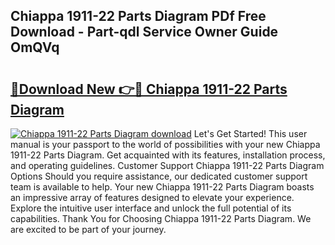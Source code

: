## Chiappa 1911-22 Parts Diagram PDf Free Download - Part-qdl Service Owner Guide OmQVq

# <h2><a href="http://dfpujl.blite.top/?on=Chiappa+1911-22+Parts+Diagram">🔗Download New 👉🔴 Chiappa 1911-22 Parts Diagram</a></h2>

[![Chiappa 1911-22 Parts Diagram download](https://i.imgur.com/lujVjoI.png)](http://dfpujl.blite.top/?on=Chiappa+1911-22+Parts+Diagram)
Let's Get Started! This user manual is your passport to the world of possibilities with your new Chiappa 1911-22 Parts Diagram. Get acquainted with its features, installation process, and operating guidelines. Customer Support Chiappa 1911-22 Parts Diagram Options Should you require assistance, our dedicated customer support team is available to help. Your new Chiappa 1911-22 Parts Diagram boasts an impressive array of features designed to elevate your experience. Explore the intuitive user interface and unlock the full potential of its capabilities. Thank You for Choosing Chiappa 1911-22 Parts Diagram. We are excited to be part of your journey.
